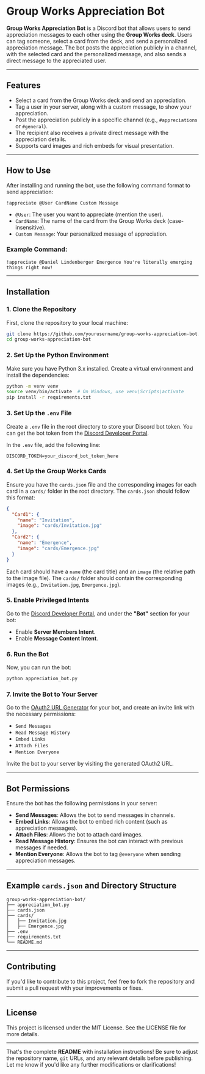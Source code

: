 # Group Works Appreciation Bot

**Group Works Appreciation Bot** is a Discord bot that allows users to send appreciation messages to each other using the **Group Works deck**. Users can tag someone, select a card from the deck, and send a personalized appreciation message. The bot posts the appreciation publicly in a channel, with the selected card and the personalized message, and also sends a direct message to the appreciated user.

---

## Features

- Select a card from the Group Works deck and send an appreciation.
- Tag a user in your server, along with a custom message, to show your appreciation.
- Post the appreciation publicly in a specific channel (e.g., `#appreciations` or `#general`).
- The recipient also receives a private direct message with the appreciation details.
- Supports card images and rich embeds for visual presentation.

---

## How to Use

After installing and running the bot, use the following command format to send appreciation:

```
!appreciate @User CardName Custom Message
```

- `@User`: The user you want to appreciate (mention the user).
- `CardName`: The name of the card from the Group Works deck (case-insensitive).
- `Custom Message`: Your personalized message of appreciation.

### Example Command:

```
!appreciate @Daniel Lindenberger Emergence You're literally emerging things right now!
```

---

## Installation

### 1. Clone the Repository
First, clone the repository to your local machine:

```bash
git clone https://github.com/yourusername/group-works-appreciation-bot.git
cd group-works-appreciation-bot
```

### 2. Set Up the Python Environment

Make sure you have Python 3.x installed. Create a virtual environment and install the dependencies:

```bash
python -m venv venv
source venv/bin/activate  # On Windows, use venv\Scripts\activate
pip install -r requirements.txt
```

### 3. Set Up the `.env` File

Create a `.env` file in the root directory to store your Discord bot token. You can get the bot token from the [Discord Developer Portal](https://discord.com/developers/applications).

In the `.env` file, add the following line:

```env
DISCORD_TOKEN=your_discord_bot_token_here
```

### 4. Set Up the Group Works Cards

Ensure you have the `cards.json` file and the corresponding images for each card in a `cards/` folder in the root directory. The `cards.json` should follow this format:

```json
{
  "Card1": {
    "name": "Invitation",
    "image": "cards/Invitation.jpg"
  },
  "Card2": {
    "name": "Emergence",
    "image": "cards/Emergence.jpg"
  }
}
```

Each card should have a `name` (the card title) and an `image` (the relative path to the image file). The `cards/` folder should contain the corresponding images (e.g., `Invitation.jpg`, `Emergence.jpg`).

### 5. Enable Privileged Intents

Go to the [Discord Developer Portal](https://discord.com/developers/applications), and under the **"Bot"** section for your bot:
- Enable **Server Members Intent**.
- Enable **Message Content Intent**.

### 6. Run the Bot

Now, you can run the bot:

```bash
python appreciation_bot.py
```

### 7. Invite the Bot to Your Server

Go to the [OAuth2 URL Generator](https://discord.com/developers/applications) for your bot, and create an invite link with the necessary permissions:
- `Send Messages`
- `Read Message History`
- `Embed Links`
- `Attach Files`
- `Mention Everyone`

Invite the bot to your server by visiting the generated OAuth2 URL.

---

## Bot Permissions

Ensure the bot has the following permissions in your server:

- **Send Messages**: Allows the bot to send messages in channels.
- **Embed Links**: Allows the bot to embed rich content (such as appreciation messages).
- **Attach Files**: Allows the bot to attach card images.
- **Read Message History**: Ensures the bot can interact with previous messages if needed.
- **Mention Everyone**: Allows the bot to tag `@everyone` when sending appreciation messages.

---

## Example `cards.json` and Directory Structure

```
group-works-appreciation-bot/
├── appreciation_bot.py
├── cards.json
├── cards/
│   ├── Invitation.jpg
│   ├── Emergence.jpg
├── .env
├── requirements.txt
└── README.md
```

---

## Contributing

If you'd like to contribute to this project, feel free to fork the repository and submit a pull request with your improvements or fixes.

---

## License

This project is licensed under the MIT License. See the LICENSE file for more details.

---

That's the complete **README** with installation instructions! Be sure to adjust the repository name, `git` URLs, and any relevant details before publishing. Let me know if you'd like any further modifications or clarifications!
